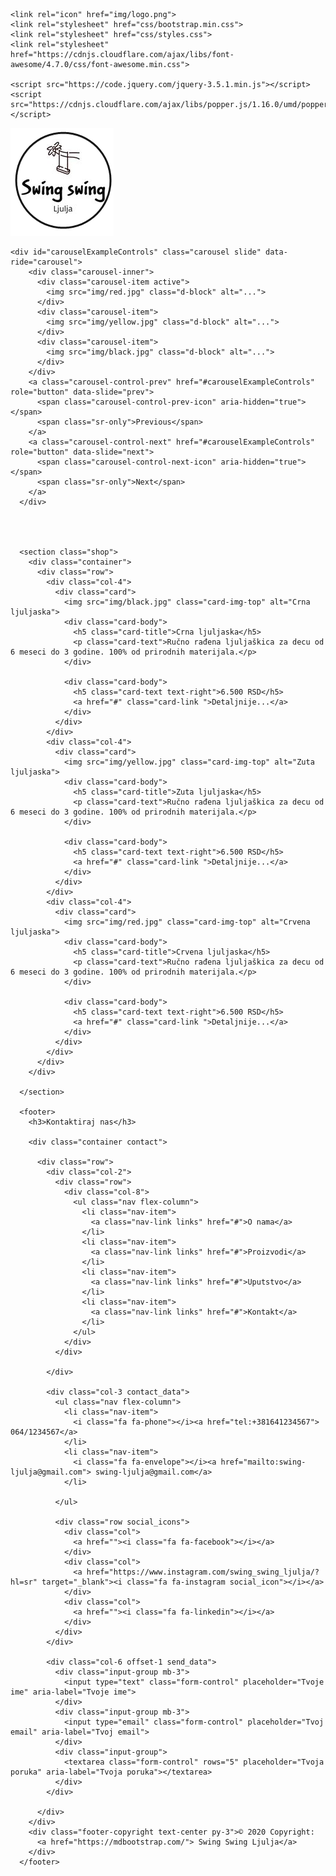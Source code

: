 <!DOCTYPE html>
<html lang="en">
<head>
    <meta charset="UTF-8">
    <meta name="description" content="The Puppy">
    <meta name="keywords" content="HTML, SASS, JavaScript, jQuery, Gulp">
    <meta name="author" content="Aleksandar Stanisavljevic">
    <meta name="viewport" content="width=device-width, initial-scale=1.0">
    <title>Swing Swing Ljulja</title>

    <link rel="icon" href="img/logo.png">
    <link rel="stylesheet" href="css/bootstrap.min.css">
    <link rel="stylesheet" href="css/styles.css">
    <link rel="stylesheet" href="https://cdnjs.cloudflare.com/ajax/libs/font-awesome/4.7.0/css/font-awesome.min.css">
    
    <script src="https://code.jquery.com/jquery-3.5.1.min.js"></script>
    <script src="https://cdnjs.cloudflare.com/ajax/libs/popper.js/1.16.0/umd/popper.min.js"></script>
  <script src="https://maxcdn.bootstrapcdn.com/bootstrap/4.5.0/js/bootstrap.min.js"></script>
    
</head>
<body>
    <img src="img/logo.png" alt="img/logo.png">
    
    <div id="carouselExampleControls" class="carousel slide" data-ride="carousel">
        <div class="carousel-inner">
          <div class="carousel-item active">
            <img src="img/red.jpg" class="d-block" alt="...">
          </div>
          <div class="carousel-item">
            <img src="img/yellow.jpg" class="d-block" alt="...">
          </div>
          <div class="carousel-item">
            <img src="img/black.jpg" class="d-block" alt="...">
          </div>
        </div>
        <a class="carousel-control-prev" href="#carouselExampleControls" role="button" data-slide="prev">
          <span class="carousel-control-prev-icon" aria-hidden="true"></span>
          <span class="sr-only">Previous</span>
        </a>
        <a class="carousel-control-next" href="#carouselExampleControls" role="button" data-slide="next">
          <span class="carousel-control-next-icon" aria-hidden="true"></span>
          <span class="sr-only">Next</span>
        </a>
      </div>




      <section class="shop">
        <div class="container">
          <div class="row">
            <div class="col-4">
              <div class="card">
                <img src="img/black.jpg" class="card-img-top" alt="Crna ljuljaska">
                <div class="card-body">
                  <h5 class="card-title">Crna ljuljaska</h5>
                  <p class="card-text">Ručno rađena ljuljaškica za decu od 6 meseci do 3 godine. 100% od prirodnih materijala.</p>
                </div>
                
                <div class="card-body">
                  <h5 class="card-text text-right">6.500 RSD</h5>
                  <a href="#" class="card-link ">Detaljnije...</a>
                </div>
              </div>
            </div>
            <div class="col-4">
              <div class="card">
                <img src="img/yellow.jpg" class="card-img-top" alt="Zuta ljuljaska">
                <div class="card-body">
                  <h5 class="card-title">Zuta ljuljaska</h5>
                  <p class="card-text">Ručno rađena ljuljaškica za decu od 6 meseci do 3 godine. 100% od prirodnih materijala.</p>
                </div>
                
                <div class="card-body">
                  <h5 class="card-text text-right">6.500 RSD</h5>
                  <a href="#" class="card-link ">Detaljnije...</a>
                </div>
              </div>
            </div>
            <div class="col-4">
              <div class="card">
                <img src="img/red.jpg" class="card-img-top" alt="Crvena ljuljaska">
                <div class="card-body">
                  <h5 class="card-title">Crvena ljuljaska</h5>
                  <p class="card-text">Ručno rađena ljuljaškica za decu od 6 meseci do 3 godine. 100% od prirodnih materijala.</p>
                </div>
                
                <div class="card-body">
                  <h5 class="card-text text-right">6.500 RSD</h5>
                  <a href="#" class="card-link ">Detaljnije...</a>
                </div>
              </div>
            </div>
          </div>
        </div>
        
      </section>

      <footer>
        <h3>Kontaktiraj nas</h3>

        <div class="container contact">

          <div class="row">
            <div class="col-2">
              <div class="row">
                <div class="col-8">
                  <ul class="nav flex-column">
                    <li class="nav-item">
                      <a class="nav-link links" href="#">O nama</a>
                    </li>
                    <li class="nav-item">
                      <a class="nav-link links" href="#">Proizvodi</a>
                    </li>
                    <li class="nav-item">
                      <a class="nav-link links" href="#">Uputstvo</a>
                    </li>
                    <li class="nav-item">
                      <a class="nav-link links" href="#">Kontakt</a>
                    </li>
                  </ul>
                </div>
              </div>
              
            </div>

            <div class="col-3 contact_data">
              <ul class="nav flex-column">
                <li class="nav-item">
                  <i class="fa fa-phone"></i><a href="tel:+381641234567"> 064/1234567</a>
                </li>
                <li class="nav-item">
                  <i class="fa fa-envelope"></i><a href="mailto:swing-ljulja@gmail.com"> swing-ljulja@gmail.com</a>
                </li>
               
              </ul>

              <div class="row social_icons">
                <div class="col">
                  <a href=""><i class="fa fa-facebook"></i></a>
                </div>
                <div class="col">
                  <a href="https://www.instagram.com/swing_swing_ljulja/?hl=sr" target="_blank"><i class="fa fa-instagram social_icon"></i></a>
                </div>
                <div class="col">
                  <a href=""><i class="fa fa-linkedin"></i></a>
                </div>
              </div>
            </div>

            <div class="col-6 offset-1 send_data">
              <div class="input-group mb-3">
                <input type="text" class="form-control" placeholder="Tvoje ime" aria-label="Tvoje ime">
              </div>
              <div class="input-group mb-3">
                <input type="email" class="form-control" placeholder="Tvoj email" aria-label="Tvoj email">
              </div>
              <div class="input-group">
                <textarea class="form-control" rows="5" placeholder="Tvoja poruka" aria-label="Tvoja poruka"></textarea>
              </div>
            </div>

          </div>
        </div>
        <div class="footer-copyright text-center py-3">© 2020 Copyright:
          <a href="https://mdbootstrap.com/"> Swing Swing Ljulja</a>
        </div>
      </footer>

</body>
</html>
